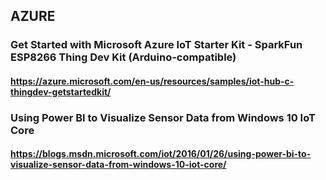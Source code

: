 ## AZURE

### Get Started with Microsoft Azure IoT Starter Kit - SparkFun ESP8266 Thing Dev Kit (Arduino-compatible)
#### https://azure.microsoft.com/en-us/resources/samples/iot-hub-c-thingdev-getstartedkit/

### Using Power BI to Visualize Sensor Data from Windows 10 IoT Core
#### https://blogs.msdn.microsoft.com/iot/2016/01/26/using-power-bi-to-visualize-sensor-data-from-windows-10-iot-core/
